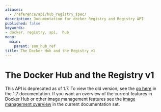 ```yaml
---
aliases:
  - /reference/api/hub_registry_spec/
description: Documentation for docker Registry and Registry API
published: false
keywords:
- docker, registry, api,  hub
menu:
  main:
    parent: smn_hub_ref
title: The Docker Hub and the Registry v1
---
```


# The Docker Hub and the Registry v1

This API is deprecated as of 1.7. To view the old version, see the [go
here](https://docs.docker.com/v1.7/docker/reference/api/hub_registry_spec/) in
the 1.7 documentation. If you want an overview of the current features in
Docker Hub or other image management features see the [image management
overview](../../userguide/eng-image/image_management.md) in the current documentation set.
